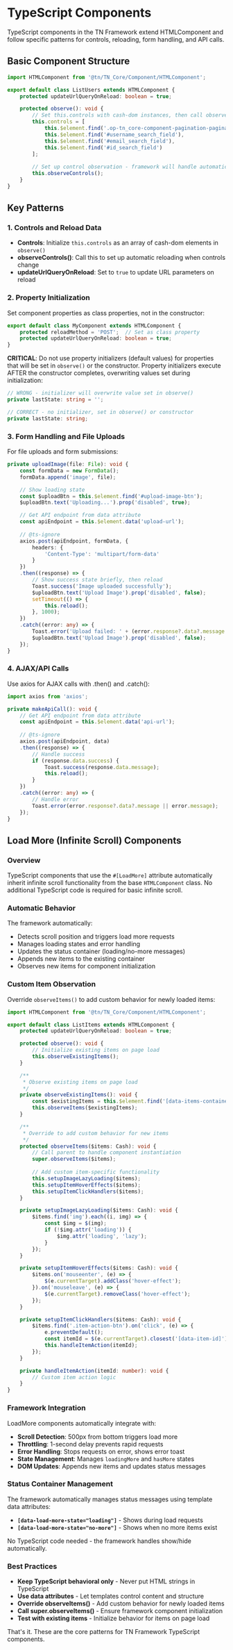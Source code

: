 # TypeScript Components

TypeScript components in the TN Framework extend HTMLComponent and follow specific patterns for controls, reloading, form handling, and API calls.

## Basic Component Structure

```typescript
import HTMLComponent from '@tn/TN_Core/Component/HTMLComponent';

export default class ListUsers extends HTMLComponent {
    protected updateUrlQueryOnReload: boolean = true;

    protected observe(): void {
        // Set this.controls with cash-dom instances, then call observeControls()
        this.controls = [
            this.$element.find('.op-tn_core-component-pagination-pagination'),
            this.$element.find('#username_search_field'),
            this.$element.find('#email_search_field'), 
            this.$element.find('#id_search_field')
        ];
        
        // Set up control observation - framework will handle automatic reload
        this.observeControls();
    }
}
```

## Key Patterns

### 1. Controls and Reload Data

- **Controls**: Initialize `this.controls` as an array of cash-dom elements in `observe()`
- **observeControls()**: Call this to set up automatic reloading when controls change
- **updateUrlQueryOnReload**: Set to `true` to update URL parameters on reload

### 2. Property Initialization

Set component properties as class properties, not in the constructor:

```typescript
export default class MyComponent extends HTMLComponent {
    protected reloadMethod = 'POST';  // Set as class property
    protected updateUrlQueryOnReload: boolean = true;
}
```

**CRITICAL**: Do not use property initializers (default values) for properties that will be set in `observe()` or the constructor. Property initializers execute AFTER the constructor completes, overwriting values set during initialization:

```typescript
// WRONG - initializer will overwrite value set in observe()
private lastState: string = '';

// CORRECT - no initializer, set in observe() or constructor
private lastState: string;
```

### 3. Form Handling and File Uploads

For file uploads and form submissions:

```typescript
private uploadImage(file: File): void {
    const formData = new FormData();
    formData.append('image', file);

    // Show loading state
    const $uploadBtn = this.$element.find('#upload-image-btn');
    $uploadBtn.text('Uploading...').prop('disabled', true);

    // Get API endpoint from data attribute
    const apiEndpoint = this.$element.data('upload-url');
    
    // @ts-ignore
    axios.post(apiEndpoint, formData, {
        headers: {
            'Content-Type': 'multipart/form-data'
        }
    })
    .then((response) => {
        // Show success state briefly, then reload
        Toast.success('Image uploaded successfully');
        $uploadBtn.text('Upload Image').prop('disabled', false);
        setTimeout(() => {
            this.reload();
        }, 1000);
    })
    .catch((error: any) => {
        Toast.error('Upload failed: ' + (error.response?.data?.message || error.message));
        $uploadBtn.text('Upload Image').prop('disabled', false);
    });
}
```

### 4. AJAX/API Calls

Use axios for AJAX calls with .then() and .catch():

```typescript
import axios from 'axios';

private makeApiCall(): void {
    // Get API endpoint from data attribute
    const apiEndpoint = this.$element.data('api-url');
    
    // @ts-ignore
    axios.post(apiEndpoint, data)
    .then((response) => {
        // Handle success
        if (response.data.success) {
            Toast.success(response.data.message);
            this.reload();
        }
    })
    .catch((error: any) => {
        // Handle error
        Toast.error(error.response?.data?.message || error.message);
    });
}
```

## Load More (Infinite Scroll) Components

### Overview

TypeScript components that use the `#[LoadMore]` attribute automatically inherit infinite scroll functionality from the base `HTMLComponent` class. No additional TypeScript code is required for basic infinite scroll.

### Automatic Behavior

The framework automatically:
- Detects scroll position and triggers load more requests
- Manages loading states and error handling  
- Updates the status container (loading/no-more messages)
- Appends new items to the existing container
- Observes new items for component initialization

### Custom Item Observation

Override `observeItems()` to add custom behavior for newly loaded items:

```typescript
import HTMLComponent from '@tn/TN_Core/Component/HTMLComponent';

export default class ListItems extends HTMLComponent {
    protected updateUrlQueryOnReload: boolean = true;

    protected observe(): void {
        // Initialize existing items on page load
        this.observeExistingItems();
    }

    /**
     * Observe existing items on page load
     */
    private observeExistingItems(): void {
        const $existingItems = this.$element.find('[data-items-container] > *');
        this.observeItems($existingItems);
    }

    /**
     * Override to add custom behavior for new items
     */
    protected observeItems($items: Cash): void {
        // Call parent to handle component instantiation
        super.observeItems($items);
        
        // Add custom item-specific functionality
        this.setupImageLazyLoading($items);
        this.setupItemHoverEffects($items);
        this.setupItemClickHandlers($items);
    }

    private setupImageLazyLoading($items: Cash): void {
        $items.find('img').each((i, img) => {
            const $img = $(img);
            if (!$img.attr('loading')) {
                $img.attr('loading', 'lazy');
            }
        });
    }

    private setupItemHoverEffects($items: Cash): void {
        $items.on('mouseenter', (e) => {
            $(e.currentTarget).addClass('hover-effect');
        }).on('mouseleave', (e) => {
            $(e.currentTarget).removeClass('hover-effect');
        });
    }

    private setupItemClickHandlers($items: Cash): void {
        $items.find('.item-action-btn').on('click', (e) => {
            e.preventDefault();
            const itemId = $(e.currentTarget).closest('[data-item-id]').data('item-id');
            this.handleItemAction(itemId);
        });
    }

    private handleItemAction(itemId: number): void {
        // Custom item action logic
    }
}
```

### Framework Integration

LoadMore components automatically integrate with:

- **Scroll Detection**: 500px from bottom triggers load more
- **Throttling**: 1-second delay prevents rapid requests  
- **Error Handling**: Stops requests on error, shows error toast
- **State Management**: Manages `loadingMore` and `hasMore` states
- **DOM Updates**: Appends new items and updates status messages

### Status Container Management

The framework automatically manages status messages using template data attributes:

- **`[data-load-more-state="loading"]`** - Shows during load requests
- **`[data-load-more-state="no-more"]`** - Shows when no more items exist

No TypeScript code needed - the framework handles show/hide automatically.

### Best Practices

- **Keep TypeScript behavioral only** - Never put HTML strings in TypeScript
- **Use data attributes** - Let templates control content and structure  
- **Override observeItems()** - Add custom behavior for newly loaded items
- **Call super.observeItems()** - Ensure framework component initialization
- **Test with existing items** - Initialize behavior for items on page load

That's it. These are the core patterns for TN Framework TypeScript components.